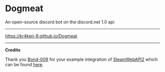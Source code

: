 # Dogmeat
An open-source discord bot on the discord.net 1.0 api

---

https://kr4ken-9.github.io/Dogmeat

---

**Credits**

Thank you [Bond-009](https://github.com/Bond-009/) for your example integration of [SteamWebAPI2](https://github.com/babelshift/SteamWebAPI2) which can be found [here](https://github.com/Bond-009/iTool.DiscordBot).
